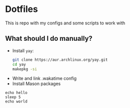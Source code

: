 # Dotfiles

This is repo with my configs and some scripts to work with

## What should I do manually?

- Install `yay`:
    ```bash
    git clone https://aur.archlinux.org/yay.git
    cd yay
    makepkg -si
    ```
- Write and link .wakatime config
- Install Mason packages

```
echo hello
sleep 5
echo world
```
